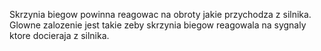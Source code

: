 Skrzynia biegow powinna reagowac na obroty jakie przychodza z silnika. Glowne zalozenie jest takie zeby skrzynia biegow reagowala na sygnaly ktore docieraja z silnika.